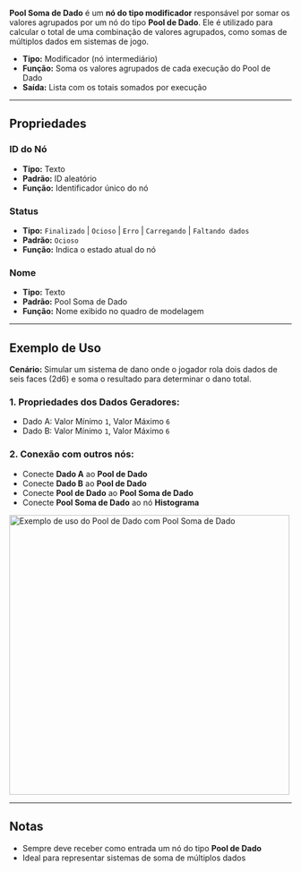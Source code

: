 **Pool Soma de Dado** é um **nó do tipo modificador** responsável por somar os valores agrupados por um nó do tipo **Pool de Dado**. Ele é utilizado para calcular o total de uma combinação de valores agrupados, como somas de múltiplos dados em sistemas de jogo.

- **Tipo:** Modificador (nó intermediário)
- **Função:** Soma os valores agrupados de cada execução do Pool de Dado
- **Saída:** Lista com os totais somados por execução

---

## **Propriedades**

### **ID do Nó**

- **Tipo:** Texto
- **Padrão:** ID aleatório
- **Função:** Identificador único do nó

### **Status**

- **Tipo:** `Finalizado` | `Ocioso` | `Erro` | `Carregando` | `Faltando dados`
- **Padrão:** `Ocioso`
- **Função:** Indica o estado atual do nó

### **Nome**

- **Tipo:** Texto
- **Padrão:** Pool Soma de Dado
- **Função:** Nome exibido no quadro de modelagem

---

## **Exemplo de Uso**

**Cenário:** Simular um sistema de dano onde o jogador rola dois dados de seis faces (2d6) e soma o resultado para determinar o dano total.

### **1. Propriedades dos Dados Geradores:**

- Dado A: Valor Mínimo `1`, Valor Máximo `6`
- Dado B: Valor Mínimo `1`, Valor Máximo `6`

### **2. Conexão com outros nós:**

- Conecte **Dado A** ao **Pool de Dado**
- Conecte **Dado B** ao **Pool de Dado**
- Conecte **Pool de Dado** ao **Pool Soma de Dado**
- Conecte **Pool Soma de Dado** ao nó **Histograma**

<img src="/images/dice-pool.png" width="500px" alt="Exemplo de uso do Pool de Dado com Pool Soma de Dado"/>

---

## **Notas**

- Sempre deve receber como entrada um nó do tipo **Pool de Dado**
- Ideal para representar sistemas de soma de múltiplos dados
